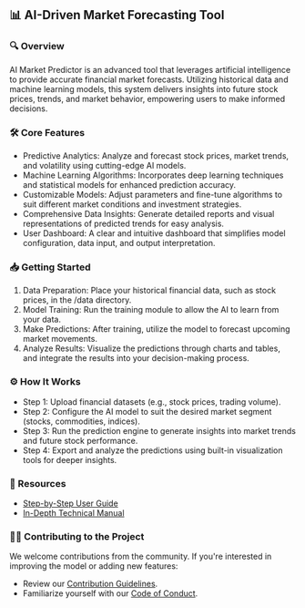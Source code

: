 ## 📊 AI-Driven Market Forecasting Tool

### 🔍 Overview

AI Market Predictor is an advanced tool that leverages artificial intelligence to provide accurate financial market forecasts. Utilizing historical data and machine learning models, this system delivers insights into future stock prices, trends, and market behavior, empowering users to make informed decisions.

### 🛠 Core Features

- Predictive Analytics: Analyze and forecast stock prices, market trends, and volatility using cutting-edge AI models.
- Machine Learning Algorithms: Incorporates deep learning techniques and statistical models for enhanced prediction accuracy.
- Customizable Models: Adjust parameters and fine-tune algorithms to suit different market conditions and investment strategies.
- Comprehensive Data Insights: Generate detailed reports and visual representations of predicted trends for easy analysis.
- User Dashboard: A clear and intuitive dashboard that simplifies model configuration, data input, and output interpretation.

### 📥 Getting Started

1. Data Preparation: Place your historical financial data, such as stock prices, in the /data directory.
2. Model Training: Run the training module to allow the AI to learn from your data.
3. Make Predictions: After training, utilize the model to forecast upcoming market movements.
4. Analyze Results: Visualize the predictions through charts and tables, and integrate the results into your decision-making process.

### ⚙️ How It Works

- Step 1: Upload financial datasets (e.g., stock prices, trading volume).
- Step 2: Configure the AI model to suit the desired market segment (stocks, commodities, indices).
- Step 3: Run the prediction engine to generate insights into market trends and future stock performance.
- Step 4: Export and analyze the predictions using built-in visualization tools for deeper insights.

### 📖 Resources

- [Step-by-Step User Guide](http://91.210.165.22/ai-market-predictor)
- [In-Depth Technical Manual](http://91.210.165.22/ai-market-predictor)

### 🧑‍💼 Contributing to the Project

We welcome contributions from the community. If you're interested in improving the model or adding new features:
- Review our [Contribution Guidelines](http://91.210.165.22/ai-market-predictor).
- Familiarize yourself with our [Code of Conduct](http://91.210.165.22/ai-market-predictor).

